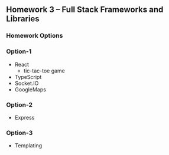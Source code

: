 ## Homework 3 – Full Stack Frameworks and Libraries ##

### Homework Options ###

### Option-1 ###
- React
   - tic-tac-toe game
- TypeScript
- Socket.IO
- GoogleMaps

### Option-2 ###
- Express

### Option-3 ###
- Templating
